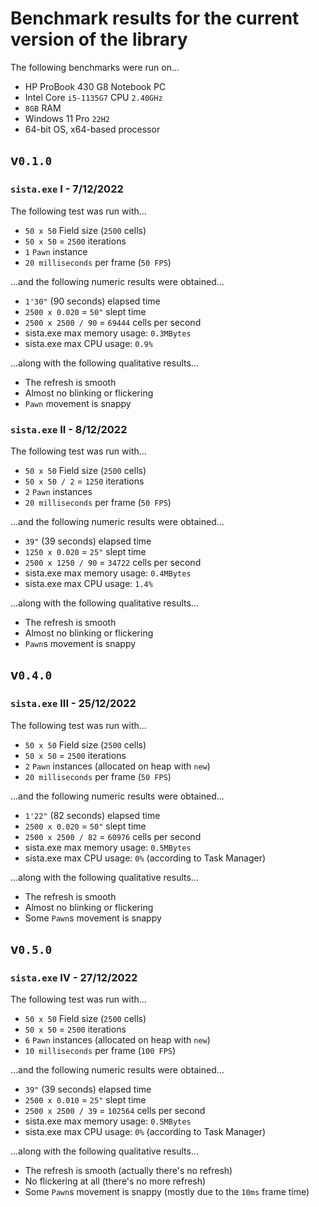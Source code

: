 # Benchmark results for the current version of the library

The following benchmarks were run on...

- HP ProBook 430 G8 Notebook PC
- Intel Core `i5-1135G7` CPU `2.40GHz`
- `8GB` RAM
- Windows 11 Pro `22H2`
- 64-bit OS, x64-based processor

## v`0.1.0`

### `sista.exe` I - 7/12/2022

The following test was run with...

- `50 x 50` Field size (`2500` cells)
- `50 x 50` = `2500` iterations
- `1` `Pawn` instance
- `20 milliseconds` per frame (`50 FPS`)

...and the following numeric results were obtained...

- `1'30"` (90 seconds) elapsed time
- `2500 x 0.020` = `50"` slept time
- `2500 x 2500 / 90` = `69444` cells per second
- sista.exe max memory usage: `0.3MBytes`
- sista.exe max CPU usage: `0.9%`

...along with the following qualitative results...

- The refresh is smooth
- Almost no blinking or flickering
- `Pawn` movement is snappy

### `sista.exe` II - 8/12/2022

The following test was run with...

- `50 x 50` Field size (`2500` cells)
- `50 x 50 / 2` = `1250` iterations
- `2` `Pawn` instances
- `20 milliseconds` per frame (`50 FPS`)

...and the following numeric results were obtained...

- `39"` (39 seconds) elapsed time
- `1250 x 0.020` = `25"` slept time
- `2500 x 1250 / 90` = `34722` cells per second
- sista.exe max memory usage: `0.4MBytes`
- sista.exe max CPU usage: `1.4%`

...along with the following qualitative results...

- The refresh is smooth
- Almost no blinking or flickering
- `Pawn`s movement is snappy

## v`0.4.0`

### `sista.exe` III - 25/12/2022

The following test was run with...

- `50 x 50` Field size (`2500` cells)
- `50 x 50` = `2500` iterations
- `2` `Pawn` instances (allocated on heap with `new`)
- `20 milliseconds` per frame (`50 FPS`)

...and the following numeric results were obtained...

- `1'22"` (82 seconds) elapsed time
- `2500 x 0.020` = `50"` slept time
- `2500 x 2500 / 82` = `60976` cells per second
- sista.exe max memory usage: `0.5MBytes`
- sista.exe max CPU usage: `0%` (according to Task Manager)

...along with the following qualitative results...

- The refresh is smooth
- Almost no blinking or flickering
- Some `Pawn`s movement is snappy

## v`0.5.0`

### `sista.exe` IV - 27/12/2022

The following test was run with...

- `50 x 50` Field size (`2500` cells)
- `50 x 50` = `2500` iterations
- `6` `Pawn` instances (allocated on heap with `new`)
- `10 milliseconds` per frame (`100 FPS`)

...and the following numeric results were obtained...

- `39"` (39 seconds) elapsed time
- `2500 x 0.010` = `25"` slept time
- `2500 x 2500 / 39` = `102564` cells per second
- sista.exe max memory usage: `0.5MBytes`
- sista.exe max CPU usage: `0%` (according to Task Manager)

...along with the following qualitative results...

- The refresh is smooth (actually there's no refresh)
- No flickering at all (there's no more refresh)
- Some `Pawn`s movement is snappy (mostly due to the `10ms` frame time)
